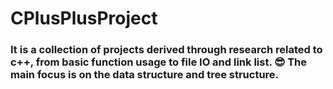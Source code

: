 # CPlusPlusProject

### It is a collection of projects derived through research related to c++, from basic function usage to file IO and link list. 😎 The main focus is on the data structure and tree structure.
